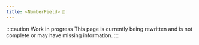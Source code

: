 ```yaml
---
title: <NumberField> 🚧
---
```


:::caution Work in progress
This page is currently being rewritten and is not complete or may have missing information.
:::